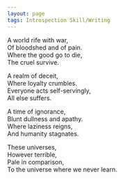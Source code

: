 ```yaml
---
layout: page
tags: Introspection Skill/Writing 
---
```


A world rife with war,  
Of bloodshed and of pain.  
Where the good go to die,  
The cruel survive.

A realm of deceit,  
Where loyalty crumbles.  
Everyone acts self-servingly,  
All else suffers.

A time of ignorance,  
Blunt dullness and apathy.  
Where laziness reigns,  
And humanity stagnates.

These universes,  
However terrible,  
Pale in comparison,  
To the universe where we never learn.